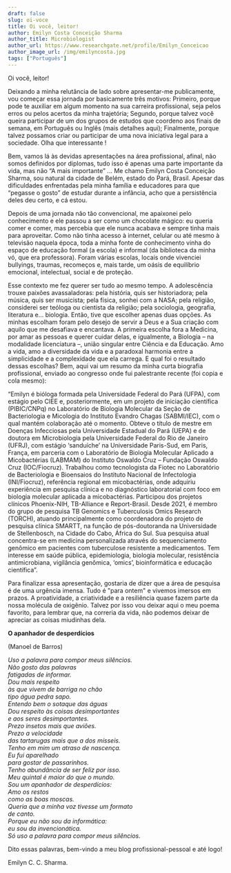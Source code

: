 ```yaml
---
draft: false
slug: oi-voce
title: Oi você, leitor!
author: Emilyn Costa Conceição Sharma
author_title: Microbiologist
author_url: https://www.researchgate.net/profile/Emilyn_Conceicao
author_image_url: /img/emilyncosta.jpg
tags: ["Português"]
---
```


Oi você, leitor!

<!--truncate-->

<div style={{"text-align": "justify"}}> 

Deixando a minha relutância de lado sobre apresentar-me publicamente, vou começar essa jornada por basicamente três motivos:
Primeiro,
porque pode te auxiliar em algum momento na sua carreira profissional, seja
pelos erros ou pelos acertos da minha trajetória;
Segundo,
porque talvez você queira participar de um dos grupos de estudos que coordeno
aos finais de semana, em Português ou Inglês (mais detalhes aqui);
Finalmente,
porque talvez possamos criar ou participar de uma nova iniciativa legal para a
sociedade. Olha que interessante  !

Bem, vamos lá às devidas apresentações na área profissional, afinal, não somos definidos por diplomas, tudo isso é apenas uma parte importante da vida, mas não “A mais importante” ...
Me chamo Emilyn Costa Conceição Sharma, sou natural da cidade de Belém, estado do Pará, Brasil. Apesar das dificuldades enfrentadas pela minha família e educadores para que “pegasse o gosto” de estudar durante a infância, acho que a persistência deles deu certo, e cá estou.

Depois de uma jornada não tão convencional, me apaixonei pelo conhecimento e ele passou a ser como um chocolate mágico: eu queria comer e comer, mas percebia que ele nunca acabava e sempre tinha mais para aproveitar. Como não tinha acesso à internet, celular ou até mesmo à televisão naquela época, toda a minha fonte de conhecimento vinha do espaço de educação formal (a escola) e informal (da biblioteca da minha vó, que era professora). Foram várias escolas, locais onde vivenciei bullyings, traumas, recomeços e, mais tarde, um oásis de equilíbrio emocional, intelectual, social e de proteção.

Esse contexto me fez querer ser tudo ao mesmo tempo. A adolescência trouxe paixões avassaladoras: pela história, quis ser historiadora; pela música, quis ser musicista; pela física, sonhei com a NASA; pela religião, considerei ser teóloga ou cientista da religião; pela sociologia, geografia, literatura e... biologia. Então, tive que escolher apenas duas opções. 
As minhas escolham foram pelo desejo de servir a Deus e a Sua criação com aquilo que me desafiava e encantava. A primeira escolha fora a Medicina, por amar as pessoas e querer cuidar delas, e igualmente, a Biologia – na modalidade licenciatura –, união singular entre Ciência e da Educação. Amo a vida, amo a diversidade da vida e a paradoxal harmonia entre a simplicidade e a complexidade que ela carrega. E qual foi o resultado dessas escolhas? Bem, aqui vai um resumo da minha curta biografia profissional, enviado ao congresso onde fui palestrante recente (foi copia e cola mesmo):

“Emilyn é bióloga formada pela Universidade Federal do Pará (UFPA), com estágio pelo CIEE e, posteriormente, em um projeto de iniciação científica (PIBIC/CNPq) no Laboratório de Biologia Molecular da Seção de Bacteriologia e Micologia do Instituto Evandro Chagas (SABMI/IEC), com o qual mantém colaboração até o momento. Obteve o título de mestre em Doenças Infecciosas pela Universidade Estadual do Pará (UEPA) e de doutora em Microbiologia pela Universidade Federal do Rio de Janeiro (UFRJ), com estágio ‘sanduíche’ na Universidade Paris-Sud, em Paris, França, em parceria com o Laboratório de Biologia Molecular Aplicado a Micobactérias (LABMAM) do Instituto Oswaldo Cruz – Fundação Oswaldo Cruz (IOC/Fiocruz). Trabalhou como tecnologista da Fiotec no Laboratório de Bacteriologia e Bioensaios do Instituto Nacional de Infectologia (INI/Fiocruz), referência regional em micobactérias, onde adquiriu experiência em pesquisa clínica e no diagnóstico laboratorial com foco em biologia molecular aplicada a micobactérias. Participou dos projetos clínicos Phoenix-NIH, TB-Alliance e Report-Brasil. Desde 2021, é membro do grupo de pesquisa TB Genomics e Tuberculosis Omics Research (TORCH), atuando principalmente como coordenadora do projeto de pesquisa clínica SMARTT, na função de pós-doutoranda na Universidade de Stellenbosch, na Cidade do Cabo, África do Sul. Sua pesquisa atual concentra-se em medicina personalizada através do sequenciamento genômico em pacientes com tuberculose resistente a medicamentos. Tem interesse em saúde pública, epidemiologia, biologia molecular, resistência antimicrobiana, vigilância genômica, ‘omics’, bioinformática e educação científica”.

Para finalizar essa apresentação, gostaria de dizer que a área de pesquisa é de uma urgência imensa. Tudo é "para ontem" e vivemos imersos em prazos. A proatividade, a criatividade e a resiliência quase fazem parte da nossa molécula de oxigênio. Talvez por isso vou deixar aqui o meu poema favorito, para lembrar que, na correria da vida, não podemos deixar de apreciar as coisas miudinhas dela.

**O apanhador de desperdícios**

(Manoel de Barros)

_Uso a palavra para compor meus silêncios._  
_Não gosto das palavras_  
_fatigadas de informar._  
_Dou mais respeito_  
_às que vivem de barriga no chão_  
_tipo água pedra sapo._  
_Entendo bem o sotaque das águas_  
_Dou respeito às coisas desimportantes_  
_e aos seres desimportantes._  
_Prezo insetos mais que aviões._  
_Prezo a velocidade_  
_das tartarugas mais que a dos mísseis._  
_Tenho em mim um atraso de nascença._  
_Eu fui aparelhado_  
_para gostar de passarinhos._  
_Tenho abundância de ser feliz por isso._  
_Meu quintal é maior do que o mundo._  
_Sou um apanhador de desperdícios:_  
_Amo os restos_  
_como as boas moscas._  
_Queria que a minha voz tivesse um formato_  
_de canto._  
_Porque eu não sou da informática:_  
_eu sou da invencionática._  
_Só uso a palavra para compor meus silêncios._  

  

Dito essas palavras, bem-vindo a meu blog profissional-pessoal e até logo! 
  

Emilyn C. C. Sharma.

</div>
